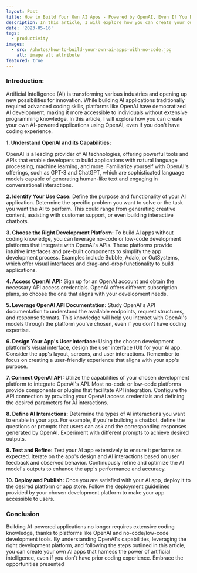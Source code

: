 ```yaml
---
layout: Post
title: How to Build Your Own AI Apps - Powered by OpenAI, Even If You Don't Know How to Code.
description: In this article, I will explore how you can create your own AI-powered applications using OpenAI, even if you don't have coding experience.
date: '2023-05-16'
tags:
  - productivity
images:
  - src: /photos/how-to-build-your-own-ai-apps-with-no-code.jpg
    alt: image alt attribute
featured: true
---
```


### Introduction:

Artificial Intelligence (AI) is transforming various industries and opening up new possibilities for innovation. While building AI applications traditionally required advanced coding skills, platforms like OpenAI have democratized AI development, making it more accessible to individuals without extensive programming knowledge. In this article, I will explore how you can create your own AI-powered applications using OpenAI, even if you don't have coding experience.

**1. Understand OpenAI and its Capabilities:**

OpenAI is a leading provider of AI technologies, offering powerful tools and APIs that enable developers to build applications with natural language processing, machine learning, and more. Familiarize yourself with OpenAI's offerings, such as GPT-3 and ChatGPT, which are sophisticated language models capable of generating human-like text and engaging in conversational interactions.

**2. Identify Your Use Case:**
Define the purpose and functionality of your AI application. Determine the specific problem you want to solve or the task you want the AI to perform. This could range from generating creative content, assisting with customer support, or even building interactive chatbots.

**3. Choose the Right Development Platform:**
To build AI apps without coding knowledge, you can leverage no-code or low-code development platforms that integrate with OpenAI's APIs. These platforms provide intuitive interfaces and pre-built components to simplify the app development process. Examples include Bubble, Adalo, or OutSystems, which offer visual interfaces and drag-and-drop functionality to build applications.

**4. Access OpenAI API:**
Sign up for an OpenAI account and obtain the necessary API access credentials. OpenAI offers different subscription plans, so choose the one that aligns with your development needs.

**5. Leverage OpenAI API Documentation:**
Study OpenAI's API documentation to understand the available endpoints, request structures, and response formats. This knowledge will help you interact with OpenAI's models through the platform you've chosen, even if you don't have coding expertise.

**6. Design Your App's User Interface:**
Using the chosen development platform's visual interface, design the user interface (UI) for your AI app. Consider the app's layout, screens, and user interactions. Remember to focus on creating a user-friendly experience that aligns with your app's purpose.

**7. Connect OpenAI API:**
Utilize the capabilities of your chosen development platform to integrate OpenAI's API. Most no-code or low-code platforms provide components or plugins that facilitate API integration. Configure the API connection by providing your OpenAI access credentials and defining the desired parameters for AI interactions.

**8. Define AI Interactions:**
Determine the types of AI interactions you want to enable in your app. For example, if you're building a chatbot, define the questions or prompts that users can ask and the corresponding responses generated by OpenAI. Experiment with different prompts to achieve desired outputs.

**9. Test and Refine:**
Test your AI app extensively to ensure it performs as expected. Iterate on the app's design and AI interactions based on user feedback and observed behavior. Continuously refine and optimize the AI model's outputs to enhance the app's performance and accuracy.

**10. Deploy and Publish:**
Once you are satisfied with your AI app, deploy it to the desired platform or app store. Follow the deployment guidelines provided by your chosen development platform to make your app accessible to users.

### Conclusion

Building AI-powered applications no longer requires extensive coding knowledge, thanks to platforms like OpenAI and no-code/low-code development tools. By understanding OpenAI's capabilities, leveraging the right development platform, and following the steps outlined in this article, you can create your own AI apps that harness the power of artificial intelligence, even if you don't have prior coding experience. Embrace the opportunities presented